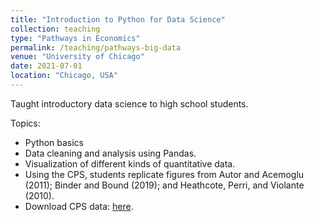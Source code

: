 ```yaml
---
title: "Introduction to Python for Data Science"
collection: teaching
type: "Pathways in Economics"
permalink: /teaching/pathways-big-data
venue: "University of Chicago"
date: 2021-07-01
location: "Chicago, USA"
---
```


Taught introductory data science to high school students.

Topics:

- Python basics
- Data cleaning and analysis using Pandas.
- Visualization of different kinds of quantitative data.
- Using the CPS, students replicate figures from Autor and Acemoglu (2011); Binder and Bound (2019); and Heathcote, Perri, and Violante (2010).
- Download CPS data: [here](files/cps.zip).
